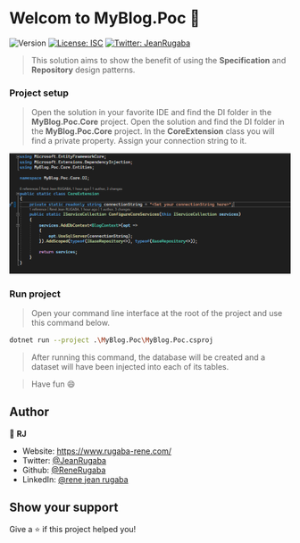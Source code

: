 # Welcom to MyBlog.Poc 👋
![Version](https://img.shields.io/badge/version-1.0.0-blue.svg?cacheSeconds=2592000)
[![License: ISC](https://img.shields.io/badge/License-ISC-yellow.svg)](#)
[![Twitter: JeanRugaba](https://img.shields.io/twitter/follow/JeanRugaba.svg?style=social)](https://twitter.com/JeanRugaba)

> This solution aims to show the benefit of using the **Specification** and **Repository** design patterns.

### Project setup

> Open the solution in your favorite IDE and find the DI folder in the **MyBlog.Poc.Core** project. Open the solution and find the DI folder in the **MyBlog.Poc.Core** project. In the **CoreExtension** class you will find a private property. Assign your connection string to it.

![DI and connectionString](./img/coreDi.png)

### Run project

> Open your command line interface at the root of the project and use this command below.
 ```sh
dotnet run --project .\MyBlog.Poc\MyBlog.Poc.csproj 
```

>After running this command, the database will be created and a dataset will have been injected into each of its tables.

> Have fun 😄

## Author

👤 **RJ**

* Website: https://www.rugaba-rene.com/
* Twitter: [@JeanRugaba](https://twitter.com/JeanRugaba)
* Github: [@ReneRugaba](https://github.com/ReneRugaba)
* LinkedIn: [@rene jean rugaba](https://www.linkedin.com/in/ren%C3%A9-jean-rugaba-66686a195)

## Show your support

Give a ⭐️ if this project helped you!


